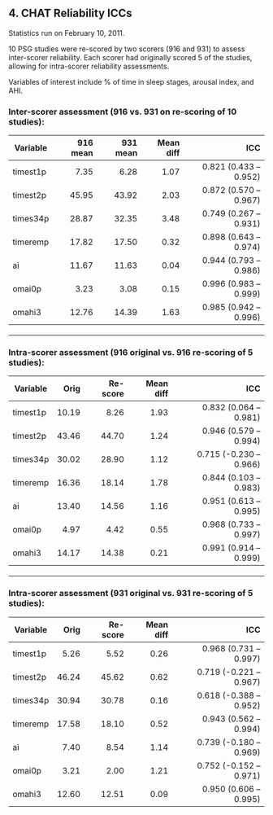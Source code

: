 ## 4. CHAT Reliability ICCs

Statistics run on February 10, 2011.


10 PSG studies were re-scored by two scorers (916 and 931) to assess inter-scorer reliability.  Each scorer had originally scored 5 of the studies, allowing for intra-scorer reliability assessments.

Variables of interest include % of time in sleep stages, arousal index, and AHI.

### Inter-scorer assessment (916 vs. 931 on re-scoring of 10 studies):

|  Variable  |  916 mean  |  931 mean  |  Mean diff  |  ICC                    |
| ---------- |-----------:|-----------:|------------:|------------------------:|
|  timest1p  |   7.35     |   6.28     |  1.07       |  0.821 (0.433 – 0.952)  |
|  timest2p  |  45.95     |  43.92     |  2.03       |  0.872 (0.570 – 0.967)  |
|  times34p  |  28.87     |  32.35     |  3.48       |  0.749 (0.267 – 0.931)  |
|  timeremp  |  17.82     |  17.50     |  0.32       |  0.898 (0.643 – 0.974)  |
|  ai        |  11.67     |  11.63     |  0.04       |  0.944 (0.793 – 0.986)  |
|  omai0p    |   3.23     |   3.08     |  0.15       |  0.996 (0.983 – 0.999)  |
|  omahi3    |  12.76     |  14.39     |  1.63       |  0.985 (0.942 – 0.996)  |

<hr class="soften" style="margin-top: 20px;margin-bottom: 20px;"/>

### Intra-scorer assessment (916 original vs. 916 re-scoring of 5 studies):

|  Variable  |  Orig      |  Re-score  |  Mean diff  |  ICC                     |
| ---------- |-----------:|-----------:|------------:|-------------------------:|
|  timest1p  |  10.19     |   8.26     |  1.93       |  0.832 (0.064 – 0.981)   |
|  timest2p  |  43.46     |  44.70     |  1.24       |  0.946 (0.579 – 0.994)   |
|  times34p  |  30.02     |  28.90     |  1.12       |  0.715 (-0.230 – 0.966)  |
|  timeremp  |  16.36     |  18.14     |  1.78       |  0.844 (0.103 – 0.983)   |
|  ai        |  13.40     |  14.56     |  1.16       |  0.951 (0.613 – 0.995)   |
|  omai0p    |   4.97     |   4.42     |  0.55       |  0.968 (0.733 – 0.997)   |
|  omahi3    |  14.17     |  14.38     |  0.21       |  0.991 (0.914 – 0.999)   |

<hr class="soften" style="margin-top: 20px;margin-bottom: 20px;"/>

### Intra-scorer assessment (931 original vs. 931 re-scoring of 5 studies):

|  Variable  |  Orig      |  Re-score  |  Mean diff  |  ICC                     |
| ---------- |-----------:|-----------:|------------:|-------------------------:|
|  timest1p  |   5.26     |   5.52     |   0.26      |  0.968 (0.731 – 0.997)   |
|  timest2p  |  46.24     |  45.62     |   0.62      |  0.719 (-0.221 – 0.967)  |
|  times34p  |  30.94     |  30.78     |   0.16      |  0.618 (-0.388 – 0.952)  |
|  timeremp  |  17.58     |  18.10     |   0.52      |  0.943 (0.562 – 0.994)   |
|  ai        |   7.40     |   8.54     |   1.14      |  0.739 (-0.180 – 0.969)  |
|  omai0p    |   3.21     |   2.00     |   1.21      |  0.752 (-0.152 – 0.971)  |
|  omahi3    |  12.60     |  12.51     |   0.09      |  0.950 (0.606 – 0.995)   |

